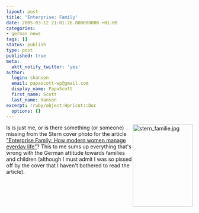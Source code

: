 ```yaml
---
layout: post
title: 'Enterprise: Family'
date: 2005-03-12 21:01:26.000000000 +01:00
categories:
- german news
tags: []
status: publish
type: post
published: true
meta:
  aktt_notify_twitter: 'yes'
author:
  login: shanson
  email: papascott-wp@gmail.com
  display_name: PapaScott
  first_name: Scott
  last_name: Hanson
excerpt: !ruby/object:Hpricot::Doc
  options: {}
---
```

<p><a href="http://stern.de/magazin/heft/index.html?id=537409&nv=sb" title="Unternehmen Familie - stern.de"><img alt="stern_familie.jpg" src="https://www.papascott.de/wordpress/wp-content/uploads/2005/03/stern_familie.jpg" width="162" height="222" align="right" border="0" /></a> Is is just me, or is there something (or someone) missing from the Stern cover photo for the article <a href="http://stern.de/magazin/heft/index.html?id=537409&nv=sb" title="Unternehmen Familie - stern.de">"Enterprise Family: How modern women manage everday life"</a>? This to me sums up everything that's wrong with the German attitude towards families and children (although I must admit I was so pissed off by the cover that I haven't bothered to read the article).</p>
